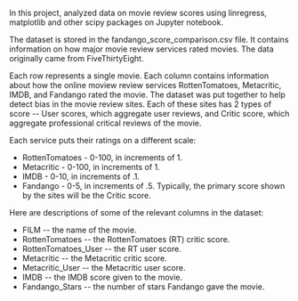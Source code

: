 In this project, analyzed data on movie review scores using linregress, matplotlib and other scipy packages on Jupyter notebook.

The dataset is stored in the fandango_score_comparison.csv file. 
It contains information on how major movie review services rated movies. 
The data originally came from FiveThirtyEight.

Each row represents a single movie. Each column contains information about how the online moview review services RottenTomatoes, Metacritic, IMDB, and Fandango rated the movie. The dataset was put together to help detect bias in the movie review sites. Each of these sites has 2 types of score -- User scores, which aggregate user reviews, and Critic score, which aggregate professional critical reviews of the movie. </br>

Each service puts their ratings on a different scale:

* RottenTomatoes - 0-100, in increments of 1.
* Metacritic - 0-100, in increments of 1.
* IMDB - 0-10, in increments of .1.
* Fandango - 0-5, in increments of .5.
Typically, the primary score shown by the sites will be the Critic score.</br>

Here are descriptions of some of the relevant columns in the dataset:

* FILM -- the name of the movie.
* RottenTomatoes -- the RottenTomatoes (RT) critic score.
* RottenTomatoes_User -- the RT user score.
* Metacritic -- the Metacritic critic score.
* Metacritic_User -- the Metacritic user score.
* IMDB -- the IMDB score given to the movie.
* Fandango_Stars -- the number of stars Fandango gave the movie.

